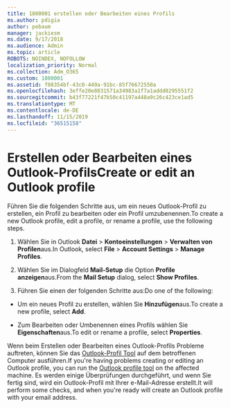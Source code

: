 ```yaml
---
title: 1800001 erstellen oder Bearbeiten eines Profils
ms.author: pdigia
author: pebaum
manager: jackiesm
ms.date: 9/17/2018
ms.audience: Admin
ms.topic: article
ROBOTS: NOINDEX, NOFOLLOW
localization_priority: Normal
ms.collection: Adm_O365
ms.custom: 1800001
ms.assetid: f08354bf-43c0-449a-91bc-85f76672550a
ms.openlocfilehash: 3effe20e8831571a34983a1f7a1addd8295551f2
ms.sourcegitcommit: b43f77221f47b50c41197a448a9c26c423ce1ad5
ms.translationtype: MT
ms.contentlocale: de-DE
ms.lasthandoff: 11/15/2019
ms.locfileid: "36515158"
---
```

# <a name="create-or-edit-an-outlook-profile"></a><span data-ttu-id="529ee-102">Erstellen oder Bearbeiten eines Outlook-Profils</span><span class="sxs-lookup"><span data-stu-id="529ee-102">Create or edit an Outlook profile</span></span>

<span data-ttu-id="529ee-103">Führen Sie die folgenden Schritte aus, um ein neues Outlook-Profil zu erstellen, ein Profil zu bearbeiten oder ein Profil umzubenennen.</span><span class="sxs-lookup"><span data-stu-id="529ee-103">To create a new Outlook profile, edit a profile, or rename a profile, use the following steps.</span></span>
  
1. <span data-ttu-id="529ee-104">Wählen Sie in Outlook **Datei** \> **Kontoeinstellungen** \> **Verwalten von Profilen**aus.</span><span class="sxs-lookup"><span data-stu-id="529ee-104">In Outlook, select **File** \> **Account Settings** \> **Manage Profiles**.</span></span>
    
2. <span data-ttu-id="529ee-105">Wählen Sie im Dialogfeld **Mail-Setup** die Option **Profile anzeigen**aus.</span><span class="sxs-lookup"><span data-stu-id="529ee-105">From the **Mail Setup** dialog, select **Show Profiles**.</span></span>
    
3. <span data-ttu-id="529ee-106">Führen Sie einen der folgenden Schritte aus:</span><span class="sxs-lookup"><span data-stu-id="529ee-106">Do one of the following:</span></span>
    
  - <span data-ttu-id="529ee-107">Um ein neues Profil zu erstellen, wählen Sie **Hinzufügen**aus.</span><span class="sxs-lookup"><span data-stu-id="529ee-107">To create a new profile, select **Add**.</span></span>
    
  - <span data-ttu-id="529ee-108">Zum Bearbeiten oder Umbenennen eines Profils wählen Sie **Eigenschaften**aus.</span><span class="sxs-lookup"><span data-stu-id="529ee-108">To edit or rename a profile, select **Properties**.</span></span>
    
<span data-ttu-id="529ee-109">Wenn beim Erstellen oder Bearbeiten eines Outlook-Profils Probleme auftreten, können Sie das [Outlook-Profil Tool](https://aka.ms/SaRA-OutlookSetupProfile) auf dem betroffenen Computer ausführen.</span><span class="sxs-lookup"><span data-stu-id="529ee-109">If you're having problems creating or editing an Outlook profile, you can run the [Outlook profile tool](https://aka.ms/SaRA-OutlookSetupProfile) on the affected machine.</span></span> <span data-ttu-id="529ee-110">Es werden einige Überprüfungen durchgeführt, und wenn Sie fertig sind, wird ein Outlook-Profil mit Ihrer e-Mail-Adresse erstellt.</span><span class="sxs-lookup"><span data-stu-id="529ee-110">It will perform some checks, and when you're ready will create an Outlook profile with your email address.</span></span> 
  

